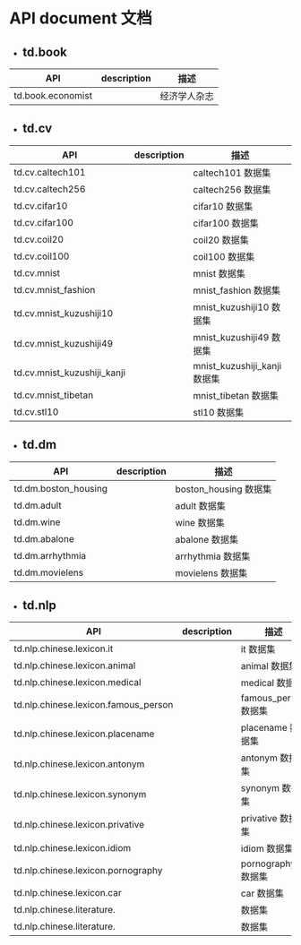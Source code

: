 # API document 文档

- ## td.book

| API | description | 描述 |
| --- | --- | --- |
| td.book.economist |   | 经济学人杂志 |

- ## td.cv

| API | description | 描述 |
| --- | --- | --- |
| td.cv.caltech101 |   | caltech101 数据集 |
| td.cv.caltech256 |   | caltech256 数据集 |
| td.cv.cifar10 |   | cifar10 数据集 |
| td.cv.cifar100 |   | cifar100 数据集 |
| td.cv.coil20 |   | coil20 数据集 |
| td.cv.coil100 |   | coil100 数据集 |
| td.cv.mnist |   | mnist 数据集 |
| td.cv.mnist_fashion |   | mnist_fashion 数据集 |
| td.cv.mnist_kuzushiji10 |   | mnist_kuzushiji10 数据集 |
| td.cv.mnist_kuzushiji49 |   | mnist_kuzushiji49 数据集 |
| td.cv.mnist_kuzushiji_kanji |   | mnist_kuzushiji_kanji 数据集 |
| td.cv.mnist_tibetan |   | mnist_tibetan 数据集 |
| td.cv.stl10 |   | stl10 数据集 |

- ## td.dm

| API | description | 描述 |
| --- | --- | --- |
| td.dm.boston_housing |   | boston_housing 数据集 |
| td.dm.adult |   | adult 数据集 |
| td.dm.wine |   | wine 数据集 |
| td.dm.abalone |   | abalone 数据集 |
| td.dm.arrhythmia |   | arrhythmia 数据集 |
| td.dm.movielens |   | movielens 数据集 |

- ## td.nlp

| API | description | 描述 |
| --- | --- | --- |
| td.nlp.chinese.lexicon.it |   | it 数据集 |
| td.nlp.chinese.lexicon.animal |   | animal 数据集 |
| td.nlp.chinese.lexicon.medical |   | medical 数据集 |
| td.nlp.chinese.lexicon.famous_person |   | famous_person 数据集 |
| td.nlp.chinese.lexicon.placename |   | placename 数据集 |
| td.nlp.chinese.lexicon.antonym |   | antonym 数据集 |
| td.nlp.chinese.lexicon.synonym |   | synonym 数据集 |
| td.nlp.chinese.lexicon.privative |   | privative 数据集 |
| td.nlp.chinese.lexicon.idiom |   | idiom 数据集 |
| td.nlp.chinese.lexicon.pornography |   | pornography 数据集 |
| td.nlp.chinese.lexicon.car |   | car 数据集 |
| td.nlp.chinese.literature. |   |  数据集 |
| td.nlp.chinese.literature. |   |  数据集 |
